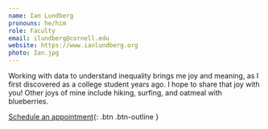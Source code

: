 ```yaml
---
name: Ian Lundberg
pronouns: he/him
role: Faculty
email: ilundberg@cornell.edu
website: https://www.ianlundberg.org
photo: Ian.jpg
---
```


Working with data to understand inequality brings me joy and meaning, as I first discovered as a college student years ago. I hope to share that joy with you! Other joys of mine include hiking, surfing, and oatmeal with blueberries.

[Schedule an appointment](https://calendly.com/ianlundberg/office-hours?month=2023-01){: .btn .btn-outline }


